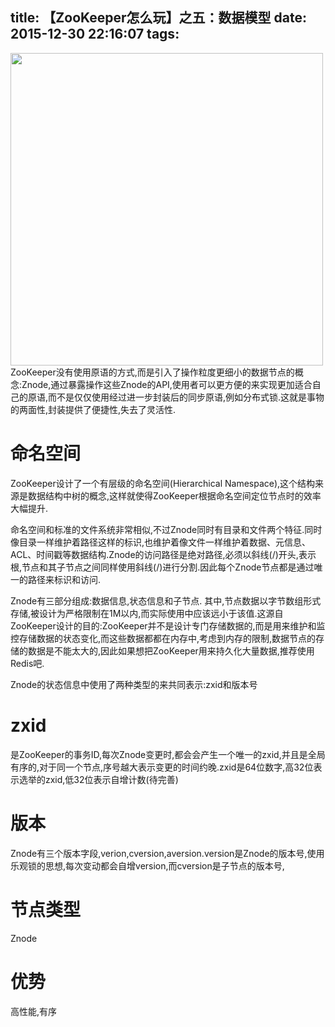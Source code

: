 title: 【ZooKeeper怎么玩】之五：数据模型
date: 2015-12-30 22:16:07
tags:
---
<img src="/img/zk_node.png" width="500" height="500" class="img-topic" />
ZooKeeper没有使用原语的方式,而是引入了操作粒度更细小的数据节点的概念:Znode,通过暴露操作这些Znode的API,使用者可以更方便的来实现更加适合自己的原语,而不是仅仅使用经过进一步封装后的同步原语,例如分布式锁.这就是事物的两面性,封装提供了便捷性,失去了灵活性.
<!--more-->

# 命名空间
ZooKeeper设计了一个有层级的命名空间(Hierarchical Namespace),这个结构来源是数据结构中树的概念,这样就使得ZooKeeper根据命名空间定位节点时的效率大幅提升.

命名空间和标准的文件系统非常相似,不过Znode同时有目录和文件两个特征.同时像目录一样维护着路径这样的标识,也维护着像文件一样维护着数据、元信息、ACL、时间戳等数据结构.Znode的访问路径是绝对路径,必须以斜线(/)开头,表示根,节点和其子节点之间同样使用斜线(/)进行分割.因此每个Znode节点都是通过唯一的路径来标识和访问.

Znode有三部分组成:数据信息,状态信息和子节点.
其中,节点数据以字节数组形式存储,被设计为严格限制在1M以内,而实际使用中应该远小于该值.这源自ZooKeeper设计的目的:ZooKeeper并不是设计专门存储数据的,而是用来维护和监控存储数据的状态变化,而这些数据都都在内存中,考虑到内存的限制,数据节点的存储的数据是不能太大的,因此如果想把ZooKeeper用来持久化大量数据,推荐使用Redis吧.

Znode的状态信息中使用了两种类型的来共同表示:zxid和版本号

# zxid
是ZooKeeper的事务ID,每次Znode变更时,都会会产生一个唯一的zxid,并且是全局有序的,对于同一个节点,序号越大表示变更的时间约晚.zxid是64位数字,高32位表示选举的zxid,低32位表示自增计数(待完善)


# 版本

Znode有三个版本字段,verion,cversion,aversion.version是Znode的版本号,使用乐观锁的思想,每次变动都会自增version,而cversion是子节点的版本号,


# 节点类型
Znode


# 优势
 高性能,有序